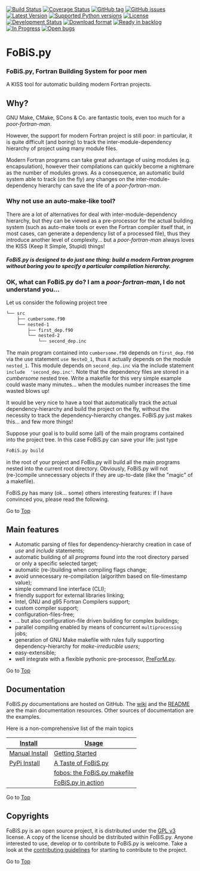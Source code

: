 <a name="top"></a>
[![Build Status](https://travis-ci.org/szaghi/FoBiS.svg?branch=master)](https://travis-ci.org/szaghi/FoBiS)
[![Coverage Status](https://img.shields.io/coveralls/szaghi/FoBiS.svg)](https://coveralls.io/r/szaghi/FoBiS)
[![GitHub tag](https://img.shields.io/github/tag/szaghi/FoBiS.svg)]()
[![GitHub issues](https://img.shields.io/github/issues/szaghi/FoBiS.svg)]()
[![Latest Version](https://pypip.in/version/FoBiS.py/badge.svg?style=flat)](https://pypi.python.org/pypi/FoBiS.py/)
[![Supported Python versions](https://pypip.in/py_versions/FoBiS.py/badge.svg?style=flat)](https://pypi.python.org/pypi/FoBiS.py/)
[![License](https://pypip.in/license/FoBiS.py/badge.svg?style=flat)](https://pypi.python.org/pypi/FoBiS.py/)
[![Development Status](https://pypip.in/status/FoBiS.py/badge.svg?style=flat)](https://pypi.python.org/pypi/FoBiS.py/)
[![Download format](https://pypip.in/format/FoBiS.py/badge.svg?style=flat)](https://pypi.python.org/pypi/FoBiS.py/)
[![Ready in backlog](https://badge.waffle.io/szaghi/fobis.png?label=ready&title=Ready)](https://waffle.io/szaghi/fobis)
[![In Progress](https://badge.waffle.io/szaghi/fobis.png?label=in%20progress&title=In%20Progress)](https://waffle.io/szaghi/fobis)
[![Open bugs](https://badge.waffle.io/szaghi/fobis.png?label=bug&title=Open%20Bugs)](https://waffle.io/szaghi/fobis)

# FoBiS.py
### FoBiS.py, Fortran Building System for poor men
A KISS tool for automatic building modern Fortran projects.

## Why?
GNU Make, CMake, SCons & Co. are fantastic tools, even too much for a _poor-fortran-man_.

However, the support for modern Fortran project is still poor: in particular, it is quite difficult (and boring) to track the inter-module-dependency hierarchy of project using many module files.

Modern Fortran programs can take great advantage of using modules (e.g. encapsulation), however their compilations can quickly become a nightmare as the number of modules grows. As  a consequence, an automatic build system able to track (on the fly) any changes on the inter-module-dependency hierarchy can save the life of a _poor-fortran-man_.

### Why not use an auto-make-like tool?
There are a lot of alternatives for deal with inter-module-dependency hierarchy, but they can be viewed as a pre-processor for the actual building system (such as auto-make tools or even the Fortran compiler itself that, in most cases, can generate a dependency list of a processed file), thus they introduce another level of complexity... but a _poor-fortran-man_ always loves the KISS (Keep It Simple, Stupid) things!

##### FoBiS.py is designed to do just one thing: build a modern Fortran program without boring you to specify a particular compilation hierarchy.

### OK, what can FoBiS.py do? I am a _poor-fortran-man_, I do not understand you...
Let us consider the following project tree
```bash
└── src
    ├── cumbersome.f90
    └── nested-1
        ├── first_dep.f90
        └── nested-2
            └── second_dep.inc
```
The main program contained into `cumbersome.f90` depends on `first_dep.f90` via the use statement `use NesteD_1`, thus it actually depends on the module `nested_1`. This module depends on `second_dep.inc` via the include statement `include  'second_dep.inc'`. Note that the dependency files are stored in a *cumbersome* nested tree. Write a makefile for this very simple example could waste many minutes... when the modules number increases the time wasted blows up!

It would be very nice to have a tool that automatically track the actual dependency-hierarchy and build the project on the fly, without the necessity to track the dependency-hierarchy changes. FoBiS.py just makes this... and few more things!

Suppose your goal is to build some (all) of the main programs contained into the project tree. In this case FoBiS.py can save your life: just type
```bash
FoBiS.py build
```
in the root of your project and FoBis.py will build all the main programs nested into the current root directory. Obviously, FoBiS.py will not (re-)compile unnecessary objects if they are up-to-date (like the "magic" of a makefile).

FoBiS.py has many (ok... some) others interesting features: if I have convinced you, please read the following.

Go to [Top](#top)

## Main features
+ Automatic parsing of files for dependency-hierarchy creation in case of _use_ and _include_ statements;
+ automatic building of all _programs_ found into the root directory parsed or only a specific selected target;
+ automatic (re-)building when compiling flags change;
+ avoid unnecessary re-compilation (algorithm based on file-timestamp value);
+ simple command line interface (CLI);
+ friendly support for external libraries linking;
+ Intel, GNU and g95 Fortran Compilers support;
+ custom compiler support;
+ configuration-files-free;
+ ... but also configuration-file driven building for complex buildings;
+ parallel compiling enabled by means of concurrent `multiprocessing` jobs;
+ generation of GNU Make makefile  with rules fully supporting dependency-hierarchy for _make-irreducible users_;
+ easy-extensible;
+ well integrate with a flexible pythonic pre-processor, [PreForM.py](https://github.com/szaghi/PreForM).

Go to [Top](#top)

## Documentation
FoBiS.py documentations are hosted on GitHub. The [wiki](https://github.com/szaghi/FoBiS/wiki) and the [README](https://github.com/szaghi/FoBiS) are the main documentation resources. Other sources of documentation are the examples.

Here is a non-comprehensive list of the main topics

| [Install](https://github.com/szaghi/FoBiS/wiki/Install)                                            | [Usage](https://github.com/szaghi/FoBiS/wiki/Usage)                             |
|----------------------------------------------------------------------------------------------------|---------------------------------------------------------------------------------|
| [Manual Install](https://github.com/szaghi/FoBiS/wiki/Manual-Installation)                         | [Getting Started](https://github.com/szaghi/FoBiS/wiki/Getting-Started)         |
| [PyPi Install](https://github.com/szaghi/FoBiS/wiki/PyPI-Installation%2C-the-Python-Package-Index) | [A Taste of FoBiS.py](https://github.com/szaghi/FoBiS/wiki/Taste)               |
|                                                                                                    | [fobos: the FoBiS.py makefile](https://github.com/szaghi/FoBiS/wiki/fobos)      |
|                                                                                                    | [FoBiS.py in action](https://github.com/szaghi/FoBiS/wiki/Projects-Using-FoBiS) |

Go to [Top](#top)

## Copyrights
FoBiS.py is an open source project, it is distributed under the [GPL v3](http://www.gnu.org/licenses/gpl-3.0.html) license. A copy of the license should be distributed within FoBiS.py. Anyone interested to use, develop or to contribute to FoBiS.py is welcome. Take a look at the [contributing guidelines](CONTRIBUTING.md) for starting to contribute to the project.

Go to [Top](#top)
